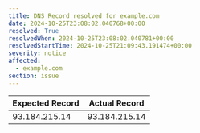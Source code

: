 ```yaml
---
title: DNS Record resolved for example.com
date: 2024-10-25T23:08:02.040768+00:00
resolved: True
resolvedWhen: 2024-10-25T23:08:02.040781+00:00
resolvedStartTime: 2024-10-25T21:09:43.191474+00:00
severity: notice
affected:
  - example.com
section: issue
---
```


| Expected Record  | Actual Record  |
|------------------|----------------|
| 93.184.215.14 | 93.184.215.14 |
